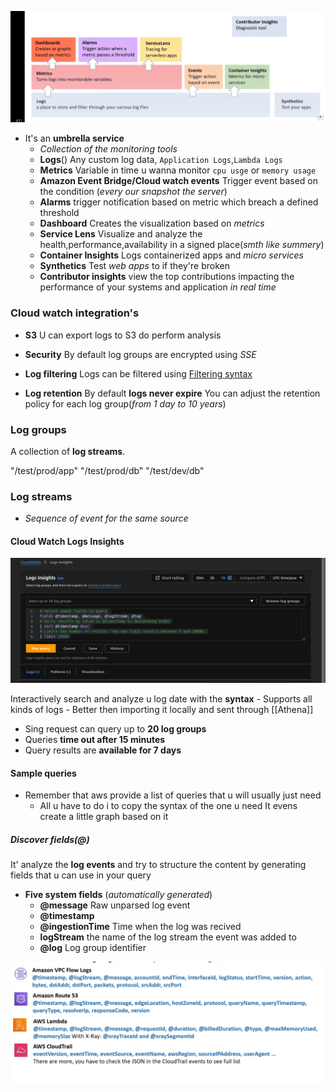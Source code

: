 
![Cloud watch structure](/static/cloud_watch_structer_visual.png)

- It's an **umbrella service**  
    - *Collection of the monitoring tools*
    - **Logs**()
      Any custom log data, `Application Logs`,`Lambda Logs`
    - **Metrics** 
        Variable in time u wanna monitor `cpu usge` or `memory usage`
    - **Amazon Event Bridge/Cloud watch events**
        Trigger event based on the condition (*every our snapshot the  server*)
    - **Alarms**
         trigger notification based on metric which breach a defined threshold
    - **Dashboard**
        Creates the visualization  based on *metrics*
    - **Service Lens** 
        Visualize and analyze the health,performance,availability in a signed place(*smth like summery*)
    - **Container Insights**
        Logs containerized apps and *micro services* 
    - **Synthetics** 
        Test *web apps* to if they're broken
    - **Contributor insights**
        view the top contributions impacting the performance of your systems and application *in real time*


### Cloud watch integration's 
- **S3** 
    U can export logs to S3 do perform analysis
- **Security**
    By default log groups are encrypted using *SSE*
- **Log filtering**
    Logs can be filtered using [Filtering syntax](https://docs.aws.amazon.com/AmazonCloudWatch/latest/logs/FilterAndPatternSyntax.html)

- **Log retention**
By default **logs never expire** 
You can adjust the retention policy for  each log group(*from 1 day to 10 years*)
    
### Log groups
A collection of **log streams**.

"/test/prod/app"
"/test/prod/db"
"/test/dev/db"

### Log streams 
- *Sequence of event for the same source*

#### Cloud Watch  Logs Insights

![Cloud watch insigts](/static/cloud_watch_insights_visual.png)

Interactively search and analyze u log date with the **syntax**
    - Supports all kinds of logs 
    - Better then importing it locally and sent through [[Athena]]
- Sing request can query up to **20 log groups**
- Queries **time out after 15 minutes**
- Query  results are **available for 7 days**
 
#### Sample queries 
- Remember that aws provide a list of queries that u will usually just need 
    - All u have to do i to copy the syntax of the one u need 
      It evens create a little graph based on it 

##### Discover fields(@)
It' analyze the **log events** and try to structure the  content
by generating fields that u can use in your query 

- **Five system fields** (*automatically generated*)
    - **@message**
        Raw unparsed log event
    - **@timestamp**
    - **@ingestionTime**
        Time when the log was recived
    - **logStream** 
    the name of the log stream the event was added to 
    - **@log**
        Log group identifier

![Diffrent discover fileds](static/diffrent_discover_fields_aws_log.png)
